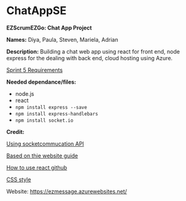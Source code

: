 # ChatAppSE

**EZScrumEZGo: Chat App Project**

**Names:** Diya, Paula, Steven, Mariela, Adrian

**Description:**
Building a chat web app using react for front end, node express for the dealing with back end,
cloud hosting using Azure.

[Sprint 5 Requirements](https://www.lewis.education/?cpsc=44000-fall-2021-001#/activity/final-project-sprint-5)


**Needed dependance/files:**
- node.js
- react
- `npm install express --save`    
- `npm install express-handlebars` <!-- test come-->  
- `npm install socket.io` <!--note there are two sides when working will socket.io server and client--> 
<!--might need `npm install socket.io-client` -->
<!-- `npm install -g nodemon` is needed for test/running for dev   -->


**Credit:**

[Using socketcommucation API](https://socket.io/)

[Based on thie website guide ](https://flexiple.com/react/build-a-powerful-chat-application-using-react-hooks/#section1)

[How to use react github](https://github.com/facebook/create-react-app)

[CSS style](https://codepen.io/ManalNasir/pen/gOLLvxM)

Website: https://ezmessage.azurewebsites.net/
